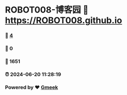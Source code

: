 # ROBOT008-博客园 :link: https://ROBOT008.github.io 
### :page_facing_up: [4](https://ROBOT008.github.io/tag.html) 
### :speech_balloon: 0 
### :hibiscus: 1651 
### :alarm_clock: 2024-06-20 11:28:19 
### Powered by :heart: [Gmeek](https://github.com/Meekdai/Gmeek)
